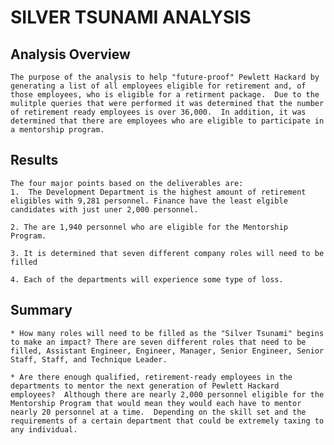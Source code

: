 # SILVER TSUNAMI ANALYSIS

## Analysis Overview

    The purpose of the analysis to help "future-proof" Pewlett Hackard by generating a list of all employees eligible for retirement and, of those employees, who is eligible for a retirment package.  Due to the mulitple queries that were performed it was determined that the number of retirement ready employees is over 36,000.  In addition, it was determined that there are employees who are eligible to participate in a mentorship program. 

## Results

    The four major points based on the deliverables are:
    1.  The Development Department is the highest amount of retirement eligibles with 9,281 personnel. Finance have the least elgible candidates with just uner 2,000 personnel.  

    2. The are 1,940 personnel who are eligible for the Mentorship Program. 

    3. It is determined that seven different company roles will need to be filled 

    4. Each of the departments will experience some type of loss.


## Summary

    * How many roles will need to be filled as the "Silver Tsunami" begins to make an impact? There are seven different roles that need to be filled, Assistant Engineer, Engineer, Manager, Senior Engineer, Senior Staff, Staff, and Technique Leader. 

    * Are there enough qualified, retirement-ready employees in the departments to mentor the next generation of Pewlett Hackard employees?  Although there are nearly 2,000 personnel eligible for the Mentorship Program that would mean they would each have to mentor nearly 20 personnel at a time.  Depending on the skill set and the requirements of a certain department that could be extremely taxing to any individual.  
